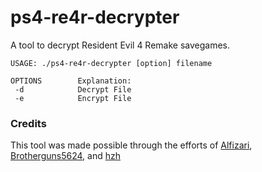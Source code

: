 # ps4-re4r-decrypter

A tool to decrypt Resident Evil 4 Remake savegames.

```
USAGE: ./ps4-re4r-decrypter [option] filename

OPTIONS        Explanation:
 -d            Decrypt File
 -e            Encrypt File
```

### Credits

This tool was made possible through the efforts of [Alfizari](https://github.com/alfizari), [Brotherguns5624](https://github.com/Brotherguns5624), and [hzh](https://github.com/hzhreal/)